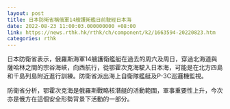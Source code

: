 ```yaml
---
layout: post
title: 日本防衛省稱俄軍14艘護衛艦日前駛經日本海
date: 2022-08-23 11:00:03.000000000 +08:00
link: https://news.rthk.hk/rthk/ch/component/k2/1663594-20220823.htm
categories: rthk
---
```


日本防衛省表示，俄羅斯海軍14艘護衛艦艇在過去的周六及周日，穿過北海道與薩哈林之間的宗谷海峽，向西航行，從鄂霍次克海駛入日本海，可能是在北方四島和千島列島附近進行訓練。防衛省派出海上自衛隊艦艇及P-3C巡邏機監視。

防衛省分析，鄂霍次克海是俄羅斯戰略核潛艇的活動範圍，軍事重要性上升，今次亦是俄方在這個安全形勢背景下活動的一部分。
